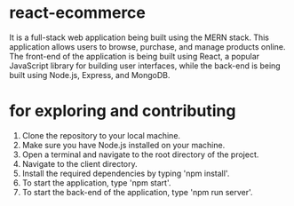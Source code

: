 # react-ecommerce
It is a full-stack web application being built using the MERN stack. This application allows users to browse, purchase, and manage products online. The front-end of the application is being built using React, a popular JavaScript library for building user interfaces, while the back-end is being built using Node.js, Express, and MongoDB.

# for exploring and contributing
1. Clone the repository to your local machine.
2. Make sure you have Node.js installed on your machine.
3. Open a terminal and navigate to the root directory of the project.
4. Navigate to the client directory.
5. Install the required dependencies by typing 'npm install'.
6. To start the application, type 'npm start'.
7. To start the back-end of the application, type 'npm run server'.

